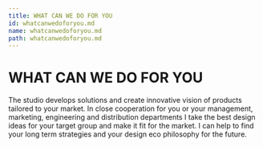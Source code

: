 ```yaml
---
title: WHAT CAN WE DO FOR YOU
id: whatcanwedoforyou.md
name: whatcanwedoforyou.md
path: whatcanwedoforyou.md
---
```

# WHAT CAN WE DO FOR YOU

The studio develops solutions and create innovative vision of products tailored to your market. In close cooperation for you or your management, marketing, engineering and distribution departments I take the best design ideas for your target group and make it fit for the market. I can help to find your long term strategies and your design eco philosophy for the future.
